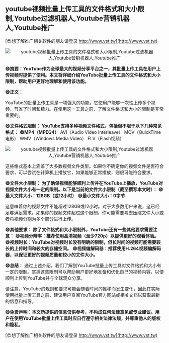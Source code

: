 ## **youtube视频批量上传工具的文件格式和大小限制,Youtube过滤机器人,Youtube营销机器人,Youtube推广**

[😍想了解推广相关软件的朋友请登录 http://www.vst.tw](http://www.vst.tw)

 <center><img src="https://vst.tw/MP4/tuiguang/png/7.png" alt="youtube视频批量上传工具的文件格式和大小限制,Youtube过滤机器人,Youtube营销机器人,Youtube推广"></center>

**😄摘要：YouTube作为全球最大的视频分享平台之一，其批量上传工具在用户上传视频时提供了便利。本文将详细介绍YouTube批量上传工具的文件格式和大小限制，帮助用户更好地理解和使用该功能。**

**😄正文：**

YouTube的批量上传工具是一项强大的功能，它使用户能够一次性上传多个视频，节省了时间和精力。在使用这一工具之前，了解文件格式和大小的限制是非常重要的。

**😄文件格式限制： YouTube支持多种视频文件格式，包括但不限于以下几种常见格式：**
**😄MP4（MPEG4）**
AVI（Audio Video Interleave）
MOV（QuickTime电影）
WMV（Windows Media Video）
FLV（Flash视频）

 <center><img src="https://vst.tw/MP4/tuiguang/png/4.png" alt="youtube视频批量上传工具的文件格式和大小限制,Youtube过滤机器人,Youtube营销机器人,Youtube推广"></center>

这些格式基本上涵盖了大多数视频文件类型。如果你不确定你的视频文件是否符合要求，可以尝试在计算机上播放它，如果能够正常播放，则很可能符合要求。

**😄文件大小限制： 为了确保视频能够顺利上传并在YouTube上播放，YouTube对视频文件大小有一定的限制。以下是当前的文件大小限制（截至撰写本文时）：**
**😄最大文件大小：128GB（或12小时）**
**😄最小文件大小：0字节**

这意味着你的视频文件不能超过128GB或12小时。对于大多数用户来说，这已经足够满足需求。如果你的视频文件超过这个限制，你可能需要考虑压缩文件大小或者将视频分割为多个部分进行上传。

**😄其他要求： 除了文件格式和大小限制外，YouTube还有一些其他要求需要注意：**
**😄视频分辨率：推荐使用高清视频（至少720p）以提供更好的观看体验。**
**😄视频时长：YouTube对视频时长没有明确的限制，但长时间的视频可能需要较长的上传时间和较大的存储空间。**
**😄视频编解码器：推荐使用H.264视频编解码器，以保证更好的视频质量和较小的文件大小。**

**😄总结：**
通过上述介绍，我们了解到YouTube批量上传工具对文件格式和大小有一定的限制。掌握这些限制可以帮助用户更好地准备和优化自己的视频内容，以便顺利上传到YouTube并与全球观众分享。

请注意，YouTube的规则和要求可能会随着时间的推移而发生变化，因此在实际使用批量上传工具之前，建议用户查阅YouTube官方网站或相关文档以获取最新的信息和指导。

**😄免责声明：本文所提供的信息仅供参考，不构成任何法律意见或专业建议。用户在使用YouTube批量上传工具时应自行遵守相关法律法规，并尊重他人的版权和隐私。**

[😍想了解推广相关软件的朋友请登录 http://www.vst.tw](http://www.vst.tw)




